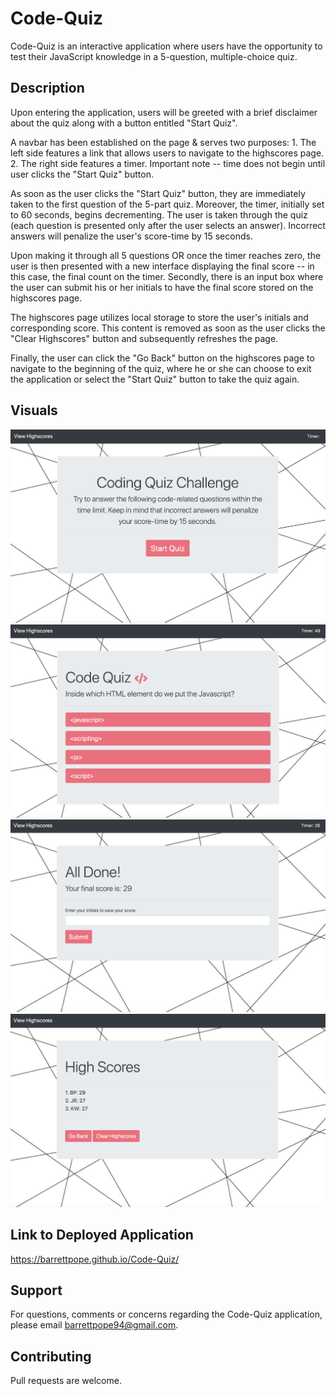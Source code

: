 # Code-Quiz
Code-Quiz is an interactive application where users have the opportunity to test their JavaScript knowledge in a 5-question, multiple-choice quiz.

## Description
Upon entering the application, users will be greeted with a brief disclaimer about the quiz along with a button entitled "Start Quiz".

A navbar has been established on the page & serves two purposes:
    1. The left side features a link that allows users to navigate to the highscores page.
    2. The right side features a timer. Important note -- time does not begin until user clicks the "Start Quiz" button. 

As soon as the user clicks the "Start Quiz" button, they are immediately taken to the first question of the 5-part quiz. Moreover, the timer, initially set to 60 seconds, begins decrementing. The user is taken through the quiz (each question is presented only after the user selects an answer). Incorrect answers will penalize the user's score-time by 15 seconds. 

Upon making it through all 5 questions OR once the timer reaches zero, the user is then presented with a new interface displaying the final score -- in this case, the final count on the timer. Secondly, there is an input box where the user can submit his or her initials to have the final score stored on the highscores page.

The highscores page utilizes local storage to store the user's initials and corresponding score. This content is removed as soon as the user clicks the "Clear Highscores" button and subsequently refreshes the page.

Finally, the user can click the "Go Back" button on the highscores page to navigate to the beginning of the quiz, where he or she can choose to exit the application or select the "Start Quiz" button to take the quiz again.

## Visuals
![](Images/start.png)
![](Images/questions.png)
![](Images/submitscore.png)
![](Images/highscores.png)

## Link to Deployed Application
https://barrettpope.github.io/Code-Quiz/

## Support
For questions, comments or concerns regarding the Code-Quiz application, please email barrettpope94@gmail.com.

## Contributing
Pull requests are welcome.
